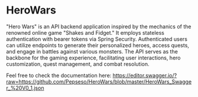 # HeroWars
"Hero Wars" is an API backend application inspired by the mechanics of the renowned online game "Shakes and Fidget." It employs stateless authentication with bearer tokens via Spring Security. Authenticated users can utilize endpoints to generate their personalized heroes, access quests, and engage in battles against various monsters. The API serves as the backbone for the gaming experience, facilitating user interactions, hero customization, quest management, and combat resolution.

Feel free to check the documentation here: https://editor.swagger.io/?raw=https://github.com/Pepseso/HeroWars/blob/master/HeroWars_Swagger_%20V0_1.json